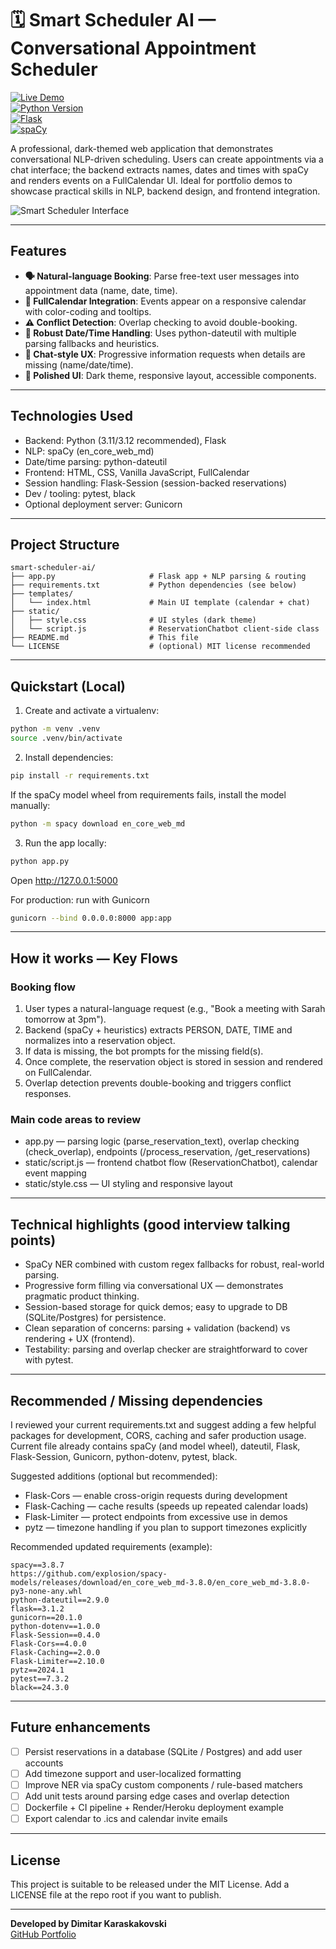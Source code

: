 # 🗓️ Smart Scheduler AI — Conversational Appointment Scheduler

[![Live Demo](https://img.shields.io/badge/Live-Demo-local-orange)]()  
[![Python Version](https://img.shields.io/badge/Python-3.12-blue)](https://python.org)  
[![Flask](https://img.shields.io/badge/Flask-3.1.2-green)](https://flask.palletsprojects.com)  
[![spaCy](https://img.shields.io/badge/spaCy-3.8.7-purple)](https://spacy.io)

A professional, dark-themed web application that demonstrates conversational NLP-driven scheduling. Users can create appointments via a chat interface; the backend extracts names, dates and times with spaCy and renders events on a FullCalendar UI. Ideal for portfolio demos to showcase practical skills in NLP, backend design, and frontend integration.

![Smart Scheduler Interface](screenshot.jpg)

---

## Features

- **🗣️ Natural-language Booking**: Parse free-text user messages into appointment data (name, date, time).  
- **📅 FullCalendar Integration**: Events appear on a responsive calendar with color-coding and tooltips.  
- **⚠️ Conflict Detection**: Overlap checking to avoid double-booking.  
- **🧭 Robust Date/Time Handling**: Uses python-dateutil with multiple parsing fallbacks and heuristics.  
- **💬 Chat-style UX**: Progressive information requests when details are missing (name/date/time).  
- **🎨 Polished UI**: Dark theme, responsive layout, accessible components.

---

## Technologies Used

- Backend: Python (3.11/3.12 recommended), Flask  
- NLP: spaCy (en_core_web_md)  
- Date/time parsing: python-dateutil  
- Frontend: HTML, CSS, Vanilla JavaScript, FullCalendar  
- Session handling: Flask-Session (session-backed reservations)  
- Dev / tooling: pytest, black  
- Optional deployment server: Gunicorn

---

## Project Structure

```
smart-scheduler-ai/
├── app.py                     # Flask app + NLP parsing & routing
├── requirements.txt           # Python dependencies (see below)
├── templates/
│   └── index.html             # Main UI template (calendar + chat)
├── static/
│   ├── style.css              # UI styles (dark theme)
│   └── script.js              # ReservationChatbot client-side class
├── README.md                  # This file
└── LICENSE                    # (optional) MIT license recommended
```

---

## Quickstart (Local)

1. Create and activate a virtualenv:
```bash
python -m venv .venv
source .venv/bin/activate
```

2. Install dependencies:
```bash
pip install -r requirements.txt
```
If the spaCy model wheel from requirements fails, install the model manually:
```bash
python -m spacy download en_core_web_md
```

3. Run the app locally:
```bash
python app.py
```
Open http://127.0.0.1:5000

For production: run with Gunicorn
```bash
gunicorn --bind 0.0.0.0:8000 app:app
```

---

## How it works — Key Flows

### Booking flow
1. User types a natural-language request (e.g., "Book a meeting with Sarah tomorrow at 3pm").  
2. Backend (spaCy + heuristics) extracts PERSON, DATE, TIME and normalizes into a reservation object.  
3. If data is missing, the bot prompts for the missing field(s).  
4. Once complete, the reservation object is stored in session and rendered on FullCalendar.  
5. Overlap detection prevents double-booking and triggers conflict responses.

### Main code areas to review
- app.py — parsing logic (parse_reservation_text), overlap checking (check_overlap), endpoints (/process_reservation, /get_reservations)  
- static/script.js — frontend chatbot flow (ReservationChatbot), calendar event mapping  
- static/style.css — UI styling and responsive layout

---

## Technical highlights (good interview talking points)

- SpaCy NER combined with custom regex fallbacks for robust, real-world parsing.  
- Progressive form filling via conversational UX — demonstrates pragmatic product thinking.  
- Session-based storage for quick demos; easy to upgrade to DB (SQLite/Postgres) for persistence.  
- Clean separation of concerns: parsing + validation (backend) vs rendering + UX (frontend).  
- Testability: parsing and overlap checker are straightforward to cover with pytest.

---

## Recommended / Missing dependencies

I reviewed your current requirements.txt and suggest adding a few helpful packages for development, CORS, caching and safer production usage. Current file already contains spaCy (and model wheel), dateutil, Flask, Flask-Session, Gunicorn, python-dotenv, pytest, black.

Suggested additions (optional but recommended):
- Flask-Cors — enable cross-origin requests during development
- Flask-Caching — cache results (speeds up repeated calendar loads)
- Flask-Limiter — protect endpoints from excessive use in demos
- pytz — timezone handling if you plan to support timezones explicitly

Recommended updated requirements (example):
```text
spacy==3.8.7
https://github.com/explosion/spacy-models/releases/download/en_core_web_md-3.8.0/en_core_web_md-3.8.0-py3-none-any.whl
python-dateutil==2.9.0
flask==3.1.2
gunicorn==20.1.0
python-dotenv==1.0.0
Flask-Session==0.4.0
Flask-Cors==4.0.0
Flask-Caching==2.0.0
Flask-Limiter==2.10.0
pytz==2024.1
pytest==7.3.2
black==24.3.0
```

---

## Future enhancements

- [ ] Persist reservations in a database (SQLite / Postgres) and add user accounts  
- [ ] Add timezone support and user-localized formatting  
- [ ] Improve NER via spaCy custom components / rule-based matchers  
- [ ] Add unit tests around parsing edge cases and overlap detection  
- [ ] Dockerfile + CI pipeline + Render/Heroku deployment example  
- [ ] Export calendar to .ics and calendar invite emails

---

## License

This project is suitable to be released under the MIT License. Add a LICENSE file at the repo root if you want to publish.

---

**Developed by Dimitar Karaskakovski**  
[GitHub Portfolio](https://github.com/dimitar-sudo)
